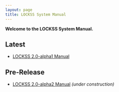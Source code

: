 ```yaml
---
layout: page
title: LOCKSS System Manual
---
```


**Welcome to the LOCKSS System Manual.**

## Latest

*   [LOCKSS 2.0-alpha1 Manual](2.0-alpha1/)

## Pre-Release

*   [LOCKSS 2.0-alpha2 Manual](2.0-alpha2/) *(under construction)*
